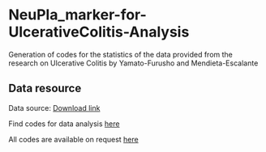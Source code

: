# NeuPla_marker-for-UlcerativeColitis-Analysis

Generation of codes for the statistics of the data provided from the research on Ulcerative Colitis by Yamato-Furusho and Mendieta-Escalante
## Data resource

Data source: [Download link](http://www.plosone.org/article/fetchSingleRepresentation.action?uri=info:doi/10.1371/journal.pone.0231988.s001)

Find codes for data analysis [here](https://github.com/viskky/NeuPla_marker-for-UlcerativeColitis-Analysis)

All codes are available on request [here]((https://www.upwork.com/freelancers/~01353f588f94932a8e)https://www.upwork.com/freelancers/~01353f588f94932a8e)
